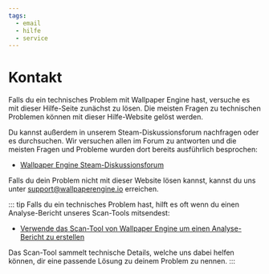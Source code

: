 ```yaml
---
tags:
  - email
  - hilfe
  - service
---
```


# Kontakt

Falls du ein technisches Problem mit Wallpaper Engine hast, versuche es mit dieser Hilfe-Seite zunächst zu lösen. Die meisten Fragen zu technischen Problemen können mit dieser Hilfe-Website gelöst werden.

Du kannst außerdem in unserem Steam-Diskussionsforum nachfragen oder es durchsuchen. Wir versuchen allen im Forum zu antworten und die meisten Fragen und Probleme wurden dort bereits ausführlich besprochen:

* [Wallpaper Engine Steam-Diskussionsforum](https://steamcommunity.com/app/431960/discussions/)

Falls du dein Problem nicht mit dieser Website lösen kannst, kannst du uns unter [support@wallpaperengine.io](mailto:support@wallpaperengine.io?subject=Support%20Request) erreichen.

::: tip
Falls du ein technisches Problem hast, hilft es oft wenn du einen Analyse-Bericht unseres Scan-Tools mitsendest:

* [Verwende das Scan-Tool von Wallpaper Engine um einen Analyse-Bericht zu erstellen](scantool_support.html)

Das Scan-Tool sammelt technische Details, welche uns dabei helfen können, dir eine passende Lösung zu deinem Problem zu nennen.
:::